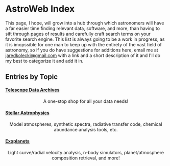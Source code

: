 # AstroWeb Index

This page, I hope, will grow into a hub through which astronomers will have a far easier time finding relevant data, software, and more, than having to sift through pages of results and carefully craft search terms on your favorite search engine. This list is always going to be a work in progress, as it is imopssible for one man to keep up with the entirety of the vast field of astronomy, so if you do have suggestions for additions here, email me at jaredkolecki@gmail.com with a link and a short description of it and I'll do my best to categorize it and add it in.


## Entries by Topic
#### [Telescope Data Archives](dataarchives.md)
<center> A one-stop shop for all your data needs! </center>

#### [Stellar Astrophysics](stellar.md)
<center> Model atmospheres, synthetic spectra, radiative transfer code, chemical abundance analysis tools, etc. </center>

#### [Exoplanets](exoplanets.md)
<center> Light curve/radial velocity analysis, n-body simulators, planet/atmosphere composition retrieval, and more! </center>
